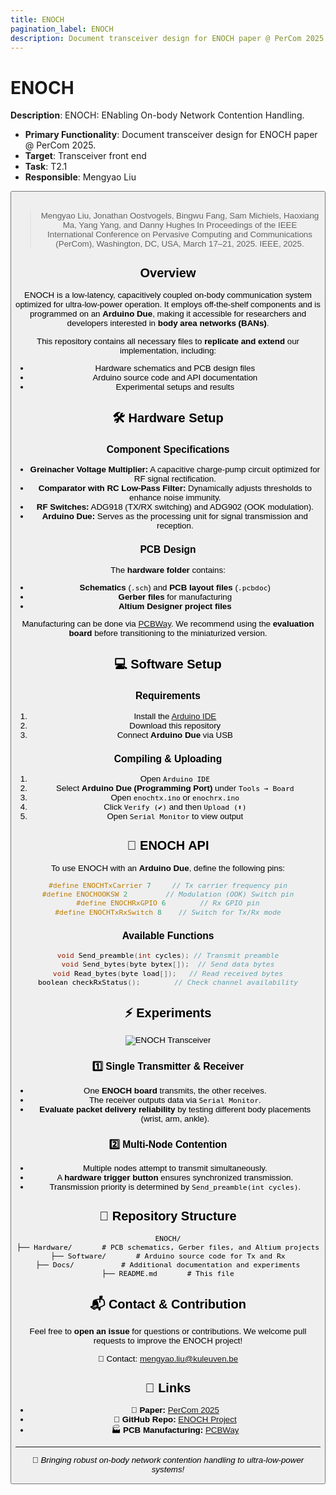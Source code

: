 ```yaml
---
title: ENOCH
pagination_label: ENOCH
description: Document transceiver design for ENOCH paper @ PerCom 2025
---
```


# ENOCH

**Description**: ENOCH: ENabling On-body Network Contention Handling.  

* **Primary Functionality**: Document transceiver design for ENOCH paper @ PerCom 2025.
* **Target**: Transceiver front end
* **Task**: T2.1
* **Responsible**: Mengyao Liu

<Button label="🔗 openswarm-eu/ENOCH repository" link="https://github.com/openswarm-eu/ENOCH" block /><br />
> Mengyao Liu, Jonathan Oostvogels, Bingwu Fang, Sam Michiels, Haoxiang Ma, Yang Yang, and Danny Hughes In Proceedings of the IEEE International Conference on Pervasive Computing and Communications (PerCom),  Washington, DC, USA, March 17–21, 2025. IEEE, 2025.

## Overview
ENOCH is a low-latency, capacitively coupled on-body communication system optimized for ultra-low-power operation. It employs off-the-shelf components and is programmed on an **Arduino Due**, making it accessible for researchers and developers interested in **body area networks (BANs)**.

This repository contains all necessary files to **replicate and extend** our implementation, including:
- Hardware schematics and PCB design files
- Arduino source code and API documentation
- Experimental setups and results

## 🛠 Hardware Setup
### Component Specifications
- **Greinacher Voltage Multiplier:** A capacitive charge-pump circuit optimized for RF signal rectification.
- **Comparator with RC Low-Pass Filter:** Dynamically adjusts thresholds to enhance noise immunity.
- **RF Switches:** ADG918 (TX/RX switching) and ADG902 (OOK modulation).
- **Arduino Due:** Serves as the processing unit for signal transmission and reception.

### PCB Design
The **hardware folder** contains:
- **Schematics** (`.sch`) and **PCB layout files** (`.pcbdoc`)
- **Gerber files** for manufacturing
- **Altium Designer project files**

Manufacturing can be done via [PCBWay](https://www.pcbway.com/). We recommend using the **evaluation board** before transitioning to the miniaturized version.

## 💻 Software Setup
### Requirements
1. Install the [Arduino IDE](https://www.arduino.cc/en/software)
2. Download this repository
3. Connect **Arduino Due** via USB

### Compiling & Uploading
1. Open `Arduino IDE`
2. Select **Arduino Due (Programming Port)** under `Tools → Board`
3. Open `enochtx.ino` or `enochrx.ino`
4. Click `Verify (✔)` and then `Upload (⬆)`
5. Open `Serial Monitor` to view output

## 📡 ENOCH API
To use ENOCH with an **Arduino Due**, define the following pins:
```cpp
#define ENOCHTxCarrier 7     // Tx carrier frequency pin
#define ENOCHOOKSW 2         // Modulation (OOK) Switch pin
#define ENOCHRxGPIO 6        // Rx GPIO pin
#define ENOCHTxRxSwitch 8    // Switch for Tx/Rx mode
```
### Available Functions
```cpp
void Send_preamble(int cycles); // Transmit preamble
void Send_bytes(byte bytex[]);  // Send data bytes
void Read_bytes(byte load[]);   // Read received bytes
boolean checkRxStatus();        // Check channel availability
```

## ⚡ Experiments 
![ENOCH Transceiver](img/demo.png)
### 1️⃣ Single Transmitter & Receiver
- One **ENOCH board** transmits, the other receives.
- The receiver outputs data via `Serial Monitor`.
- **Evaluate packet delivery reliability** by testing different body placements (wrist, arm, ankle).

### 2️⃣ Multi-Node Contention
- Multiple nodes attempt to transmit simultaneously.
- A **hardware trigger button** ensures synchronized transmission.
- Transmission priority is determined by `Send_preamble(int cycles)`.

## 📂 Repository Structure
```
ENOCH/
├── Hardware/       # PCB schematics, Gerber files, and Altium projects
├── Software/       # Arduino source code for Tx and Rx
├── Docs/           # Additional documentation and experiments
├── README.md       # This file
```

## 📬 Contact & Contribution
Feel free to **open an issue** for questions or contributions. We welcome pull requests to improve the ENOCH project!

📧 Contact: [mengyao.liu@kuleuven.be](mailto:mengyao.liu@kuleuven.be)

## 🔗 Links
- 🔬 **Paper:** [PerCom 2025](https://www.percom.org/)
- 📖 **GitHub Repo:** [ENOCH Project](https://github.com/KULeuvenNESLFradio/ENOCH)
- 🏭 **PCB Manufacturing:** [PCBWay](https://www.pcbway.com/)

---
🚀 *Bringing robust on-body network contention handling to ultra-low-power systems!*
